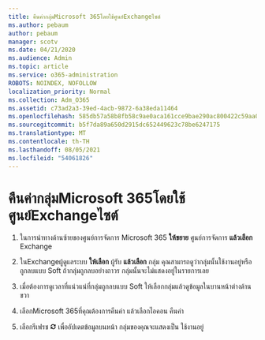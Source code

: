 ```yaml
---
title: คืนค่ากลุ่มMicrosoft 365โดยใช้ศูนย์Exchangeไซต์
ms.author: pebaum
author: pebaum
manager: scotv
ms.date: 04/21/2020
ms.audience: Admin
ms.topic: article
ms.service: o365-administration
ROBOTS: NOINDEX, NOFOLLOW
localization_priority: Normal
ms.collection: Adm_O365
ms.assetid: c73ad2a3-39ed-4acb-9872-6a38eda11464
ms.openlocfilehash: 585db57a58b8fb58c9ae0aca161cce9bae290ac800422c59aa053ee7f19461fd
ms.sourcegitcommit: b5f7da89a650d2915dc652449623c78be6247175
ms.translationtype: MT
ms.contentlocale: th-TH
ms.lasthandoff: 08/05/2021
ms.locfileid: "54061826"
---
```

# <a name="restore-a-microsoft-365-group-using-the-exchange-admin-center"></a>คืนค่ากลุ่มMicrosoft 365โดยใช้ศูนย์Exchangeไซต์

1. ในการนําทางด้านซ้ายของศูนย์การจัดการ Microsoft 365 **ให้ขยาย** ศูนย์การจัดการ **แล้วเลือก** Exchange
    
2. ในExchangeผู้ดูแลระบบ **ให้เลือก** ผู้รับ **แล้วเลือก** กลุ่ม คุณสามารถดูว่ากลุ่มนั้นใช้งานอยู่หรือถูกลบแบบ Soft ถ้ากลุ่มถูกลบอย่างถาวร กลุ่มนั้นจะไม่แสดงอยู่ในรายการเลย
    
3. เมื่อต้องการดูเวลาที่แน่วแน่ที่กลุ่มถูกลบแบบ Soft ให้เลือกกลุ่มแล้วดูข้อมูลในบานหน้าต่างด้านขวา
    
4. เลือกMicrosoft 365ที่คุณต้องการคืนค่า แล้วเลือกไอคอน คืนค่า
    
5. เลือกรีเฟรช ![ไอคอนรีเฟรช](media/6464df90-2a91-4c1f-92a6-9a38c7696ac3.gif) เพื่ออัปเดตข้อมูลบนหน้า กลุ่มของคุณจะแสดงเป็น ใช้งานอยู่ 
    

